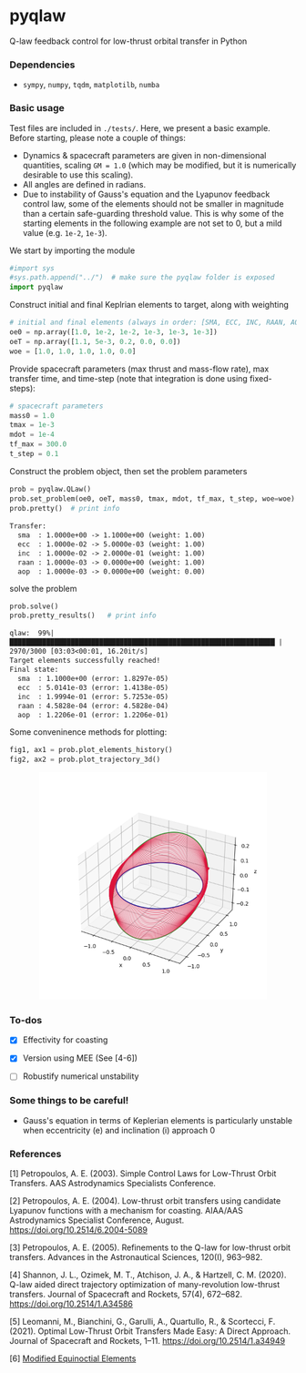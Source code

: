 # pyqlaw
Q-law feedback control for low-thrust orbital transfer in Python

### Dependencies

- `sympy`, `numpy`, `tqdm`, `matplotilb`, `numba`

### Basic usage

Test files are included in `./tests/`. Here, we present a basic example. Before starting, please note a couple of things:

- Dynamics & spacecraft parameters are given in non-dimensional quantities, scaling `GM = 1.0` (which may be modified, but it is numerically desirable to use this scaling). 
- All angles are defined in radians.
- Due to instability of Gauss's equation and the Lyapunov feedback control law, some of the elements should not be smaller in magnitude than a certain safe-guarding threshold value. This is why some of the starting elements in the following example are not set to 0, but a mild value (e.g. `1e-2`, `1e-3`). 

We start by importing the module

```python
#import sys
#sys.path.append("../")  # make sure the pyqlaw folder is exposed
import pyqlaw
```

Construct initial and final Keplrian elements to target, along with weighting

```python
# initial and final elements (always in order: [SMA, ECC, INC, RAAN, AOP, TA])
oe0 = np.array([1.0, 1e-2, 1e-2, 1e-3, 1e-3, 1e-3])
oeT = np.array([1.1, 5e-3, 0.2, 0.0, 0.0])
woe = [1.0, 1.0, 1.0, 1.0, 0.0]
```

Provide spacecraft parameters (max thrust and mass-flow rate), max transfer time, and time-step (note that integration is done using fixed-steps):

```python
# spacecraft parameters
mass0 = 1.0
tmax = 1e-3
mdot = 1e-4
tf_max = 300.0
t_step = 0.1
```

Construct the problem object, then set the problem parameters

```python
prob = pyqlaw.QLaw()
prob.set_problem(oe0, oeT, mass0, tmax, mdot, tf_max, t_step, woe=woe)
prob.pretty()  # print info
```

```
Transfer:
  sma  : 1.0000e+00 -> 1.1000e+00 (weight: 1.00)
  ecc  : 1.0000e-02 -> 5.0000e-03 (weight: 1.00)
  inc  : 1.0000e-02 -> 2.0000e-01 (weight: 1.00)
  raan : 1.0000e-03 -> 0.0000e+00 (weight: 1.00)
  aop  : 1.0000e-03 -> 0.0000e+00 (weight: 0.00)
```

solve the problem

```python
prob.solve()
prob.pretty_results()   # print info
```

```
qlaw:  99%|█████████████████████████████████████████████████████████████████▏| 2970/3000 [03:03<00:01, 16.20it/s]
Target elements successfully reached!
Final state:
  sma  : 1.1000e+00 (error: 1.8297e-05)
  ecc  : 5.0141e-03 (error: 1.4138e-05)
  inc  : 1.9994e-01 (error: 5.7253e-05)
  raan : 4.5828e-04 (error: 4.5828e-04)
  aop  : 1.2206e-01 (error: 1.2206e-01)
```

Some conveninence methods for plotting:

```python
fig1, ax1 = prob.plot_elements_history()
fig2, ax2 = prob.plot_trajectory_3d()
```

<p align="center">
  <img src="./plots//transfer_eg_3dtraj.png" width="400" title="transfer">
</p>


### To-dos
- [x] Effectivity for coasting
- [x] Version using MEE (See [4-6])
- [ ] Robustify numerical unstability


### Some things to be careful!

- Gauss's equation in terms of Keplerian elements is particularly unstable when eccentricity (e) and inclination (i) approach 0


### References

[1] Petropoulos, A. E. (2003). Simple Control Laws for Low-Thrust Orbit Transfers. AAS Astrodynamics Specialists Conference.

[2] Petropoulos, A. E. (2004). Low-thrust orbit transfers using candidate Lyapunov functions with a mechanism for coasting. AIAA/AAS Astrodynamics Specialist Conference, August. https://doi.org/10.2514/6.2004-5089

[3] Petropoulos, A. E. (2005). Refinements to the Q-law for low-thrust orbit transfers. Advances in the Astronautical Sciences, 120(I), 963–982.

[4] Shannon, J. L., Ozimek, M. T., Atchison, J. A., & Hartzell, C. M. (2020). Q-law aided direct trajectory optimization of many-revolution low-thrust transfers. Journal of Spacecraft and Rockets, 57(4), 672–682. https://doi.org/10.2514/1.A34586

[5] Leomanni, M., Bianchini, G., Garulli, A., Quartullo, R., & Scortecci, F. (2021). Optimal Low-Thrust Orbit Transfers Made Easy: A Direct Approach. Journal of Spacecraft and Rockets, 1–11. https://doi.org/10.2514/1.a34949

[6] [Modified Equinoctial Elements](https://spsweb.fltops.jpl.nasa.gov/portaldataops/mpg/MPG_Docs/Source%20Docs/EquinoctalElements-modified.pdf)
